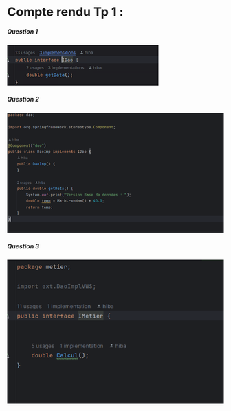 <h1>Compte rendu Tp 1 :</h1>

<h5>Question 1 </h5>
<img src="Captures/cap1.png">


<h5>Question 2 </h5>
<img src="Captures/cap2.png">

<h5>Question 3 </h5>
<img src="Captures/cap3.png">